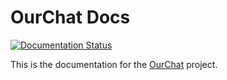 # OurChat Docs

[![Documentation Status](https://readthedocs.org/projects/ourchat/badge/?version=latest)](https://ourchat.readthedocs.io/en/latest/?badge=latest)

This is the documentation for the [OurChat](https://github.com/SkyUOI/OurChat) project.
